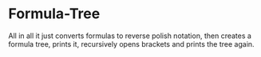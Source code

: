 # Formula-Tree
 All in all it just converts formulas to reverse polish notation, then creates a formula tree, prints it, recursively opens brackets and prints the tree again.
